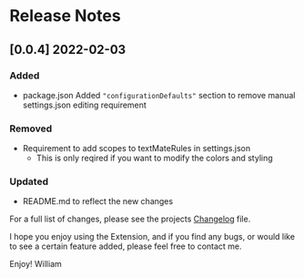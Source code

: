 # Release Notes

## [0.0.4] 2022-02-03
### Added
- package.json Added `"configurationDefaults"` section to remove manual settings.json editing requirement

### Removed
- Requirement to add scopes to textMateRules in settings.json
    - This is only reqired if you want to modify the colors and styling

### Updated 
- README.md to reflect the new changes

For a full list of changes, please see the projects [Changelog](CHANGELOG.md) file.

I hope you enjoy using the Extension, and if you find any bugs, or would like to see a certain feature added, please feel free to contact me.

Enjoy! William
